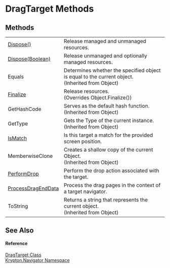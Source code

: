 # DragTarget Methods




## Methods
<table>
<tr>
<td><a href="e99de841-0e0f-7ffd-7745-d2e9122e209f.md">Dispose()</a></td>
<td>Release managed and unmanaged resources.</td></tr>
<tr>
<td><a href="383fabee-7068-5a71-359e-ba084da8db0a.md">Dispose(Boolean)</a></td>
<td>Release unmanaged and optionally managed resources.</td></tr>
<tr>
<td>Equals</td>
<td>Determines whether the specified object is equal to the current object.<br />(Inherited from Object)</td></tr>
<tr>
<td><a href="0566c1a3-09f6-92be-4e1e-50145a7dbf2c.md">Finalize</a></td>
<td>Release resources.<br />(Overrides Object.Finalize())</td></tr>
<tr>
<td>GetHashCode</td>
<td>Serves as the default hash function.<br />(Inherited from Object)</td></tr>
<tr>
<td>GetType</td>
<td>Gets the Type of the current instance.<br />(Inherited from Object)</td></tr>
<tr>
<td><a href="5a5824f6-1359-097e-ed02-f014559098c2.md">IsMatch</a></td>
<td>Is this target a match for the provided screen position.</td></tr>
<tr>
<td>MemberwiseClone</td>
<td>Creates a shallow copy of the current Object.<br />(Inherited from Object)</td></tr>
<tr>
<td><a href="cd26e46e-bd2f-6ec1-3dc5-f85ba97817a5.md">PerformDrop</a></td>
<td>Perform the drop action associated with the target.</td></tr>
<tr>
<td><a href="f6df3749-33a4-1e42-8f04-fcf5906d81d7.md">ProcessDragEndData</a></td>
<td>Process the drag pages in the context of a target navigator.</td></tr>
<tr>
<td>ToString</td>
<td>Returns a string that represents the current object.<br />(Inherited from Object)</td></tr>
</table>

## See Also


#### Reference
<a href="f1d849a0-d298-aa7a-5998-86160021bf89.md">DragTarget Class</a>  
<a href="a21ac074-d119-3dc6-bd1c-d3a12c0128bc.md">Krypton.Navigator Namespace</a>  
